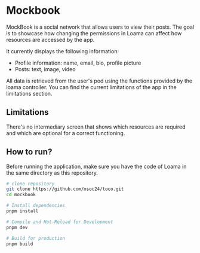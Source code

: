 # Mockbook

MockBook is a social network that allows users to view their posts.
The goal is to showcase how changing the permissions in Loama can affect how resources are accessed by the app.

It currently displays the following information:

- Profile information: name, email, bio, profile picture
- Posts: text, image, video

All data is retrieved from the user's pod using the functions provided by the loama controller.
You can find the current limitations of the app in the limitations section.

## Limitations

There's no intermediary screen that shows which resources are required and which are optional for a correct functioning.

## How to run?

Before running the application, make sure you have the code of Loama in the same directory as this repository.

```sh
# clone repository
git clone https://github.com/osoc24/toco.git
cd mockbook

# Install dependencies
pnpm install

# Compile and Hot-Reload for Development
pnpm dev

# Build for production
pnpm build

```
